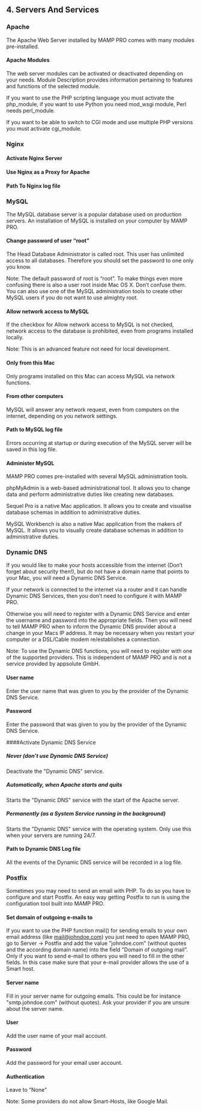 ## 4. Servers And Services

### Apache

The Apache Web Server installed by MAMP PRO comes with many modules pre-installed.

#### Apache Modules

The web server modules can be activated or deactivated depending on your needs. Module Description provides information pertaining to features and functions of the selected module.

If you want to use the PHP scripting language you must activate the php_module, if you want to use Python you need mod_wsgi module, Perl needs perl_module.

If you want to be able to switch to CGI mode and use multiple PHP versions you must activate cgi_module.

### Nginx

#### Activate Nginx Server

#### Use Nginx as a Proxy for Apache

#### Path To Nginx log file

### MySQL

The MySQL database server is a popular database used on production servers. An installation of MySQL is installed on your computer by MAMP PRO.

#### Change password of user “root”

The Head Database Administrator is called root. This user has unlimited access to all databases. Therefore you should set the password to one only you know.

Note: The default password of root is “root". To make things even more confusing there is also a user root inside Mac OS X. Don’t confuse them. You can also use one of the MySQL administration tools to create other MySQL users if you do not want to use almighty root.
 
#### Allow network access to MySQL

If the checkbox for Allow network access to MySQL is not checked, network access to the database is prohibited, even from programs installed locally.

Note: This is an advanced feature not need for local development.
 

#### Only from this Mac

Only programs installed on this Mac can access MySQL via network functions.

#### From other computers

MySQL will answer any network request, even from computers on the internet, depending on you network settings.

#### Path to MySQL log file

Errors occurring at startup or during execution of the MySQL server will be saved in this log file.

#### Administer MySQL 

MAMP PRO comes pre-installed with several MySQL administration tools.

phpMyAdmin is a web-based administrational tool. It allows you to change data and perform administrative duties like creating new databases.

Sequel Pro is a native Mac application. It allows you to create and visualise database schemas in addition to administrative duties.

MySQL Workbench is also a native Mac application from the makers of MySQL. It allows you to visually create database schemas in addition to administrative duties.

 

### Dynamic DNS

If you would like to make your hosts accessible from the internet (Don’t forget about security then!), but do not have a domain name that points to your Mac, you will need a Dynamic DNS Service. 

If your network is connected to the internet via a router and it can handle Dynamic DNS Services, then you don’t need to configure it with MAMP PRO. 

Otherwise you will need to register with a Dynamic DNS Service and enter the username and password into the appropriate fields. Then you will need to tell MAMP PRO when to inform the Dynamic DNS provider about a change in your Macs IP address. It may be necessary when you restart your computer or a DSL/Cable modem re/establishes a connection.

Note: To use the Dynamic DNS functions, you will need to register with one of the supported providers. This is independent of MAMP PRO and is not a service provided by appsolute GmbH.


#### User name

Enter the user name that was given to you by the provider of the Dynamic DNS Service.

#### Password

Enter the password that was given to you by the provider of the Dynamic DNS Service.

####Activate Dynamic DNS Service 

##### Never (don’t use Dynamic DNS Service)

Deactivate the "Dynamic DNS" service.

##### Automatically, when Apache starts and quits

Starts the "Dynamic DNS" service with the start of the Apache server.

##### Permanently (as a System Service running in the background)

Starts the "Dynamic DNS" service with the operating system. Only use this when your servers are running 24/7.

#### Path to Dynamic DNS Log file

All the events of the Dynamic DNS service will be recorded in a log file.

 

### Postfix


Sometimes you may need to send an email with PHP. To do so you have to configure and start Postfix. An easy way getting Postfix to run is using the configuration tool built into MAMP PRO.

#### Set domain of outgoing e-mails to
If you want to use the PHP function mail() for sending emails to your own email address (like mail@johndoe.com) you just need to open MAMP PRO, go to Server -> Postfix and add the value "johndoe.com" (without quotes and the according domain name) into the field "Domain of outgoing mail”. Only if you want to send e-mail to others you will need to fill in the other fields. In this case make sure that your e-mail provider allows the use of a Smart host.

#### Server name
Fill in your server name for outgoing emails. This could be for instance "smtp.johndoe.com" (without quotes). Ask your provider if you are unsure about the server name.

#### User
Add the user name of your mail account.

#### Password
Add the password for your email user account.

#### Authentication
Leave to “None"

Note: Some providers do not allow Smart-Hosts, like Google Mail.


